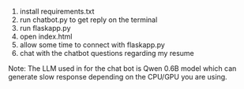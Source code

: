 1. install requirements.txt
2. run chatbot.py to get reply on the terminal
3. run flaskapp.py
4. open index.html
5. allow some time to connect with flaskapp.py
6. chat with the chatbot questions regarding my resume

Note: The LLM used in for the chat bot is Qwen 0.6B model which can generate slow response depending on the CPU/GPU you are using.
